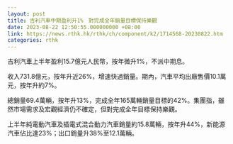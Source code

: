 ```yaml
---
layout: post
title: 吉利汽車中期盈利升1%　對完成全年銷量目標保持樂觀
date: 2023-08-22 12:50:55.000000000 +08:00
link: https://news.rthk.hk/rthk/ch/component/k2/1714568-20230822.htm
categories: rthk
---
```


吉利汽車上半年盈利15.7億元人民幣，按年微升1%，不派中期息。

收入731.8億元，按年升近26%，增速快過銷量。期內，汽車平均出廠售價10.1萬元，按年升約7%。

總銷量69.4萬輛，按年升13%，完成全年165萬輛銷量目標的42%。集團指，雖然市場需求及宏觀經濟仍不確定，但對完成全年目標保持樂觀。

上半年純電動汽車及插電式混合動力汽車銷量約15.8萬輛，按年升44%，新能源汽車佔比達23%；出口銷量升38%至12.1萬輛。
